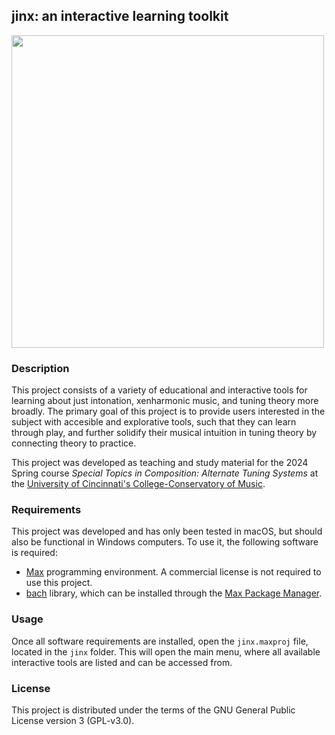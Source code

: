 ## jinx: an interactive learning toolkit

<img  src="https://d2cqospqxtt8fw.cloudfront.net/personal-website/media/images/jinx.jpg" height="500"/>

### Description

This project consists of a variety of educational and interactive tools for learning about just intonation, xenharmonic music, and tuning theory more broadly. The primary goal of this project is to provide users interested in the subject with accesible and explorative tools, such that they can learn through play, and further solidify their musical intuition in tuning theory by connecting theory to practice.

This project was developed as teaching and study material for the 2024 Spring course _Special Topics in Composition: Alternate Tuning Systems_ at the [University of Cincinnati's College-Conservatory of Music](https://ccm.uc.edu/).

### Requirements

This project was developed and has only been tested in macOS, but should also be functional in Windows computers. To use it, the following software is required:
- [Max](https://cycling74.com/products/max) programming environment. A commercial license is not required to use this project.
- [bach](https://bachproject.net) library, which can be installed through the [Max Package Manager](https://docs.cycling74.com/max8/vignettes/package_manager).


### Usage
Once all software requirements are installed, open the `jinx.maxproj` file, located in the `jinx` folder. This will open the main menu, where all available interactive tools are listed and can be accessed from.

### License
This project is distributed under the terms of the GNU General Public License version 3 (GPL-v3.0).